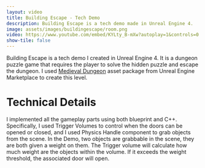 ```yaml
---
layout: video
title: Building Escape - Tech Demo
description: Building Escape is a tech demo made in Unreal Engine 4.
image: assets/images/buildingescape/room.png
video: https://www.youtube.com/embed/KYLty_B-mXw?autoplay=1&controls=0
show-tile: false
---
```


Building Escape is a tech demo I created in Unreal Engine 4. It is a dungeon puzzle game that requires the player to solve the hidden puzzle and escape the dungeon. I used [Medieval Dungeon](https://www.unrealengine.com/marketplace/en-US/product/a5b6a73fea5340bda9b8ac33d877c9e2) asset package from Unreal Engine Marketplace to create this level.

# Technical Details
I implemented all the gameplay parts using both blueprint and C++. Specifically, I used Trigger Volumes to control when the doors can be opened or closed, and I used Physics Handle component to grab objects from the scene. In the Demo, two objects are grabbable in the scene, they are both given a weight on them. The Trigger volume will calculate how much weight are the objects within the volume. If it exceeds the weight threshold, the associated door will open. 
